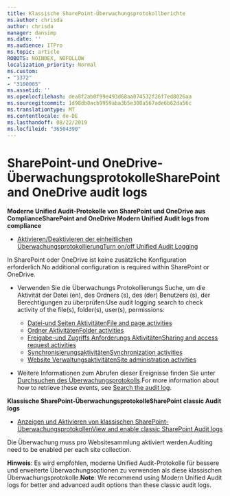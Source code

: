 ```yaml
---
title: Klassische SharePoint-Überwachungsprotokollberichte
ms.author: chrisda
author: chrisda
manager: dansimp
ms.date: ''
ms.audience: ITPro
ms.topic: article
ROBOTS: NOINDEX, NOFOLLOW
localization_priority: Normal
ms.custom:
- "1372"
- "3100005"
ms.assetid: ''
ms.openlocfilehash: dea8f2ab0f99e493d68aa074532f26f7ed8026aa
ms.sourcegitcommit: 1d98db8acb9959aba3b5e308a567ade6b62da56c
ms.translationtype: MT
ms.contentlocale: de-DE
ms.lasthandoff: 08/22/2019
ms.locfileid: "36504390"
---
```

# <a name="sharepoint-and-onedrive-audit-logs"></a><span data-ttu-id="3ff68-102">SharePoint-und OneDrive-Überwachungsprotokolle</span><span class="sxs-lookup"><span data-stu-id="3ff68-102">SharePoint and OneDrive audit logs</span></span>

<span data-ttu-id="3ff68-103">**Moderne Unified Audit-Protokolle von SharePoint und OneDrive aus Compliance**</span><span class="sxs-lookup"><span data-stu-id="3ff68-103">**SharePoint and OneDrive Modern Unified Audit logs from compliance**</span></span>

- [<span data-ttu-id="3ff68-104">Aktivieren/Deaktivieren der einheitlichen Überwachungsprotokollierung</span><span class="sxs-lookup"><span data-stu-id="3ff68-104">Turn on/off Unified Audit Logging</span></span>](https://docs.microsoft.com/office365/securitycompliance/turn-audit-log-search-on-or-off) 

<span data-ttu-id="3ff68-105">In SharePoint oder OneDrive ist keine zusätzliche Konfiguration erforderlich.</span><span class="sxs-lookup"><span data-stu-id="3ff68-105">No additional configuration is required within SharePoint or OneDrive.</span></span>

- <span data-ttu-id="3ff68-106">Verwenden Sie die Überwachungs Protokollierungs Suche, um die Aktivität der Datei (en), des Ordners (s), des (der) Benutzers (s), der Berechtigungen zu überprüfen:</span><span class="sxs-lookup"><span data-stu-id="3ff68-106">Use audit logging search to check activity of the file(s), folder(s), user(s), permissions:</span></span>

    - [<span data-ttu-id="3ff68-107">Datei-und Seiten Aktivitäten</span><span class="sxs-lookup"><span data-stu-id="3ff68-107">File and page activities</span></span>](https://docs.microsoft.com/office365/securitycompliance/search-the-audit-log-in-security-and-compliance)
    - [<span data-ttu-id="3ff68-108">Ordner Aktivitäten</span><span class="sxs-lookup"><span data-stu-id="3ff68-108">Folder activities</span></span>](https://docs.microsoft.com/office365/securitycompliance/search-the-audit-log-in-security-and-compliance#folder-activities)
    - [<span data-ttu-id="3ff68-109">Freigabe-und Zugriffs Anforderungs Aktivitäten</span><span class="sxs-lookup"><span data-stu-id="3ff68-109">Sharing and access request activities</span></span>](https://docs.microsoft.com/office365/securitycompliance/search-the-audit-log-in-security-and-compliance#sharing-and-access-request-activities)
    - [<span data-ttu-id="3ff68-110">Synchronisierungsaktivitäten</span><span class="sxs-lookup"><span data-stu-id="3ff68-110">Synchronization activities</span></span>](https://docs.microsoft.com/office365/securitycompliance/search-the-audit-log-in-security-and-compliance#synchronization-activities)
    - [<span data-ttu-id="3ff68-111">Website Verwaltungsaktivitäten</span><span class="sxs-lookup"><span data-stu-id="3ff68-111">Site administration activities</span></span>](https://docs.microsoft.com/office365/securitycompliance/search-the-audit-log-in-security-and-compliance#site-administration-activities)
- <span data-ttu-id="3ff68-112">Weitere Informationen zum Abrufen dieser Ereignisse finden Sie unter [Durchsuchen des Überwachungsprotokolls](https://docs.microsoft.com/office365/securitycompliance/search-the-audit-log-in-security-and-compliance#search-the-audit-log).</span><span class="sxs-lookup"><span data-stu-id="3ff68-112">For more information about how to retrieve these events, see [Search the audit log](https://docs.microsoft.com/office365/securitycompliance/search-the-audit-log-in-security-and-compliance#search-the-audit-log).</span></span>

<span data-ttu-id="3ff68-113">**Klassische SharePoint-Überwachungsprotokolle**</span><span class="sxs-lookup"><span data-stu-id="3ff68-113">**SharePoint classic Audit logs**</span></span>

- [<span data-ttu-id="3ff68-114">Anzeigen und Aktivieren von klassischen SharePoint-Überwachungsprotokollen</span><span class="sxs-lookup"><span data-stu-id="3ff68-114">View and enable classic SharePoint Audit logs</span></span>](https://support.office.com/article/view-audit-log-reports-b37c5869-1b47-4a82-a30d-ea20070fe527)

<span data-ttu-id="3ff68-115">Die Überwachung muss pro Websitesammlung aktiviert werden.</span><span class="sxs-lookup"><span data-stu-id="3ff68-115">Auditing need to be enabled per each site collection.</span></span> 

<span data-ttu-id="3ff68-116">**Hinweis**: Es wird empfohlen, moderne Unified Audit-Protokolle für bessere und erweiterte Überwachungsoptionen zu verwenden als diese klassischen Überwachungsprotokolle.</span><span class="sxs-lookup"><span data-stu-id="3ff68-116">**Note**: We recommend using Modern Unified Audit logs for better and advanced audit options than these classic audit logs.</span></span>


